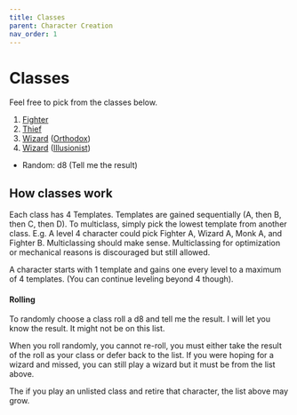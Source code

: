 ```yaml
---
title: Classes
parent: Character Creation
nav_order: 1
---
```

# Classes

Feel free to pick from the classes below. 

1. [Fighter](fighter.md)
2. [Thief](thief.md)
3. [Wizard](wizard/) ([Orthodox](wizard/orthodox.md))
4. [Wizard](wizard/) ([Illusionist](wizard/illusionist.md))

* Random: d8 (Tell me the result)


## How classes work

Each class has 4 Templates. Templates are gained sequentially
(A, then B, then C, then D). To multiclass, simply pick the lowest
template from another class. E.g. A level 4 character could pick
Fighter A, Wizard A, Monk A, and Fighter B.
Multiclassing should make sense. Multiclassing for optimization
or mechanical reasons is discouraged but still allowed. 

A character starts with 1 template and gains one every level to a maximum of 4
templates. (You can continue leveling beyond 4 though).

#### Rolling

To randomly choose a class roll a d8 and tell me the result. 
I will let you know the result. It might not be on this list.

When you roll randomly, you cannot re-roll, you must either take the result of
the roll as your class or defer back to the list. If you were hoping for a
wizard and missed, you can still play a wizard but it must be from the list
above.

The if you play an unlisted class and retire that character, 
the list above may grow. 
